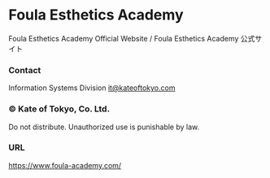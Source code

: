 # Foula Esthetics Academy
Foula Esthetics Academy Official Website / Foula Esthetics Academy 公式サイト

### Contact
Information Systems Division <it@kateoftokyo.com>


### &copy; Kate of Tokyo, Co. Ltd. 
Do not distribute. Unauthorized use is punishable by law.

### URL
https://www.foula-academy.com/
